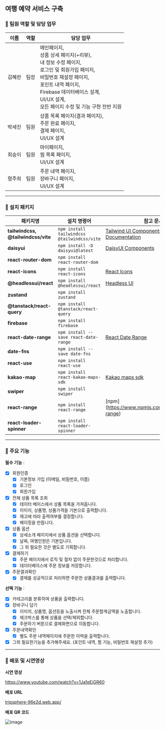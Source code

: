 ## 여행 예약 서비스 구축

### **📍 팀원 역할 및 담당 업무**

| 이름   | 역할 | 담당 업무 |
| ---- | ---- | ---- |
| 김혜란 | 팀장 | 메인페이지,<br/> 상품 상세 페이지(+리뷰),<br/> 내 정보 수정 페이지,<br/> 로그인 및 회원가입 페이지, <br/> 비밀번호 재설정 페이지, <br/> 포인트 내역 페이지, <br/> Firebase 데이터베이스 설계,<br/> UI/UX 설계,<br/> 모든 페이지 수정 및 기능 구현 전반 지원 |
| 박세진 | 팀원 | 상품 목록 페이지(결과 페이지),<br/> 주문 완료 페이지,<br/> 결제 페이지,<br/> UI/UX 설계 |
| 최승이 | 팀원 | 마이페이지,<br/> 찜 목록 페이지,<br/> UI/UX 설계 |
| 형주희 | 팀원 | 주문 내역 페이지,<br/> 장바구니 페이지,<br/> UI/UX 설계 | 

---

### **📍 설치 패키지**

| 패키지명                           | 설치 명령어                                 | 참고 문서                                                                                                                                             |
| ---------------------------------- | ------------------------------------------- | ----------------------------------------------------------------------------------------------------------------------------------------------------- |
| **tailwindcss, @tailwindcss/vite** | `npm install tailwindcss @tailwindcss/vite` | [Tailwind UI Components](https://tailwindui.com/components#product-application-ui-forms), [Tailwind Documentation](https://tailwindcss.com/docs/flex) |
| **daisyui**                        | `npm install -D daisyui@latest`             | [DaisyUI Components](https://daisyui.com/components/button/)                                                                                          |
| **react-router-dom**               | `npm install react-router-dom`              |                                                                                                                                                       |
| **react-icons**                    | `npm install react-icons`                   | [React Icons](https://react-icons.github.io/react-icons/icons/bi/)                                                                                    |
| **@headlessui/react**              | `npm install @headlessui/react`             | [Headless UI](https://headlessui.com/)                                                                                                                |
| **zustand**                        | `npm install zustand`                       |                                                                                                                                                       |
| **@tanstack/react-query**          | `npm install @tanstack/react-query`         |                                                                                                                                                       |
| **firebase**                       | `npm install firebase`                      |                                                                                                                                                       |
| **react-date-range**               | `npm install --save react-date-range`       | [React Date Range](https://github.com/hypeserver/react-date-range)                                                                                    |
| **date-fns**                       | `npm install --save date-fns`               |                                                                                                                                                       |
| **react-use**                      | `npm install react-use`                     |                                                                                                                                                       |
| **kakao-map**                      | `npm install react-kakao-maps-sdk`          | [Kakao maps sdk](https://react-kakao-maps-sdk.jaeseokim.dev/docs/sample/)                                                                             |
| **swiper**                         | `npm install swiper`                        |                                                                                                                                                       |
| **react-range**                    | `npm install react-range`                   | [npm] (https://www.npmjs.com/package/react-range)                                                                                                     |
| **react-loader-spinner**           | `npm install react-loader-spinner`          |                                                                                                                                                       |

---

### **📍 주요 기능**

**필수 기능** :

- [x]  회원인증
    - [x]  기본정보 가입 (이메일, 비밀번호, 이름)
    - [x]  로그인
    - [x]  회원가입
- [x]  전체 상품 목록 조회
    - [x]  데이터 베이스에서 상품 목록을 가져옵니다.
    - [x]  이미지, 상품명, 상품가격을 기본으로 출력합니다.
    - [x]  재고에 따라 출력여부를 결정합니다.
    - [x]  페이징을 만듭니다.
- [x]  상품 옵션
    - [x]  상세소개 페이지에서 상품 옵션을 선택합니다.
    - [x]  날짜, 여행인원은 기본입니다.
    - [x]  그 외 필요한 것은 별도로 기획합니다.
- [x]  결제하기
    - [x]  주문 페이지에서 로직 및 절차 없이 주문한것으로 처리합니다.
    - [x]  데이터베이스에 주문 정보를 저장합니다.
- [x]  주문결과확인
    - [x]  결제를 성공적으로 처리하면 주문한 상품결과를 출력합니다.

**선택 기능** :

- [x]  카테고리를 분류하여 상품을 출력합니다.
- [x]  장바구니 담기
    - [x]  이미지, 상품명, 옵션등을 노출시켜 전체 주문합계금액을 노출합니다.
    - [x]  체크박스를 통해 상품을 선택/제외합니다.
    - [x]  주문하기 버튼으로 결제화면으로 이동합니다.
- [x]  주문내역확인
    - [x]  별도 주문 내역페이지에 주문한 이력을 출력합니다.
- [x]  그외 필요한기능을 추가해주세요. (포인트 내역, 찜 기능, 비밀번호 재설정 추가)

---

### **📍 배포 및 시연영상**

**시연 영상**

https://www.youtube.com/watch?v=1Ja1eEiGR60

**배포 URL**

[tripsphere-96e2d.web.app/](https://tripsphere-96e2d.web.app/)

**배포 QR 코드**

![image](https://github.com/user-attachments/assets/452c97b7-3651-4735-b3a5-1b7d4fbeb8f0)
